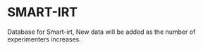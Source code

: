 # SMART-IRT
Database for Smart-irt, New data will be added as the number of experimenters increases.
